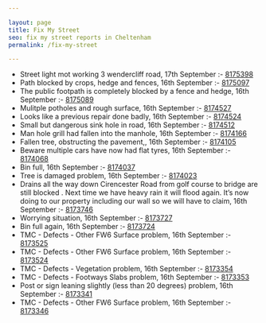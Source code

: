 ```yaml
---

layout: page
title: Fix My Street
seo: fix my street reports in Cheltenham
permalink: /fix-my-street

---
```


<!-- fix_marker starts -->

- Street light mot working 3 wendercliff road, 17th September :- [8175398](https://www.fixmystreet.com/report/8175398)
- Path blocked by crops, hedge and fences, 16th September :- [8175097](https://www.fixmystreet.com/report/8175097)
- The public footpath is completely blocked by a fence and hedge, 16th September :- [8175089](https://www.fixmystreet.com/report/8175089)
- Mulitple potholes and rough surface, 16th September :- [8174527](https://www.fixmystreet.com/report/8174527)
- Looks like a previous repair done badly, 16th September :- [8174524](https://www.fixmystreet.com/report/8174524)
- Small but dangerous sink hole in road, 16th September :- [8174512](https://www.fixmystreet.com/report/8174512)
- Man hole grill had fallen into the manhole, 16th September :- [8174166](https://www.fixmystreet.com/report/8174166)
- Fallen tree, obstructing the pavement,, 16th September :- [8174105](https://www.fixmystreet.com/report/8174105)
- Beware multiple cars have now had flat tyres, 16th September :- [8174068](https://www.fixmystreet.com/report/8174068)
- Bin full, 16th September :- [8174037](https://www.fixmystreet.com/report/8174037)
- Tree is damaged problem, 16th September :- [8174023](https://www.fixmystreet.com/report/8174023)
- Drains all the way down Cirencester Road from golf course to bridge are still blocked . Next time we have heavy rain it will flood again. It’s now doing to our property including our wall so we will have to claim, 16th September :- [8173746](https://www.fixmystreet.com/report/8173746)
- Worrying situation, 16th September :- [8173727](https://www.fixmystreet.com/report/8173727)
- Bin full again, 16th September :- [8173724](https://www.fixmystreet.com/report/8173724)
- TMC - Defects - Other FW6  Surface problem, 16th September :- [8173525](https://www.fixmystreet.com/report/8173525)
- TMC - Defects - Other FW6  Surface problem, 16th September :- [8173524](https://www.fixmystreet.com/report/8173524)
- TMC - Defects - Vegetation problem, 16th September :- [8173354](https://www.fixmystreet.com/report/8173354)
- TMC - Defects - Footways Slabs problem, 16th September :- [8173353](https://www.fixmystreet.com/report/8173353)
- Post or sign leaning slightly (less than 20 degrees) problem, 16th September :- [8173341](https://www.fixmystreet.com/report/8173341)
- TMC - Defects - Other FW6  Surface problem, 16th September :- [8173346](https://www.fixmystreet.com/report/8173346)

<!-- fix_marker ends -->